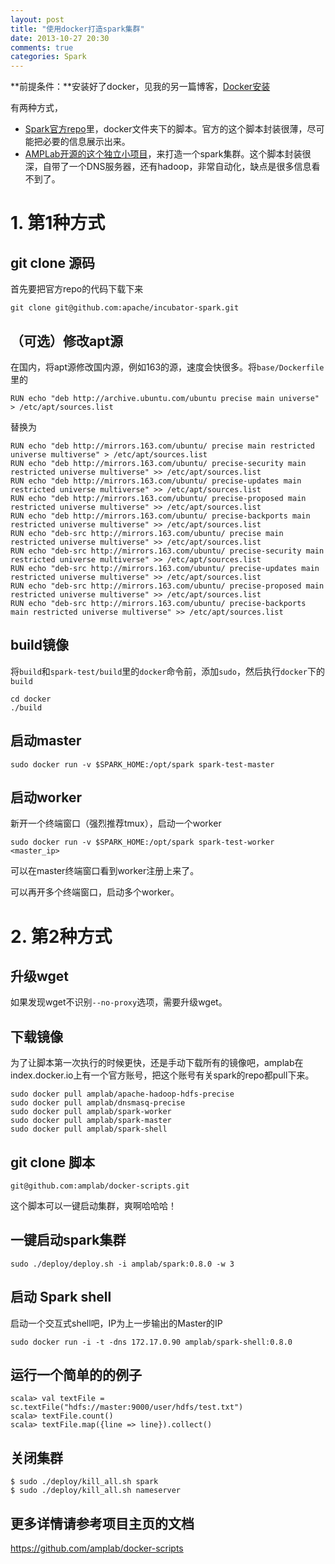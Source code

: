 ```yaml
---
layout: post
title: "使用docker打造spark集群"
date: 2013-10-27 20:30
comments: true
categories: Spark
---
```

**前提条件：**安装好了docker，见我的另一篇博客，[Docker安装](http://www.yanjiuyanjiu.com/blog/20131025)

有两种方式，

* [Spark官方repo](https://github.com/apache/incubator-spark)里，docker文件夹下的脚本。官方的这个脚本封装很薄，尽可能把必要的信息展示出来。
* [AMPLab开源的这个独立小项目](https://github.com/amplab/docker-scripts)，来打造一个spark集群。这个脚本封装很深，自带了一个DNS服务器，还有hadoop，非常自动化，缺点是很多信息看不到了。

# 1. 第1种方式

## git clone 源码
首先要把官方repo的代码下载下来

	git clone git@github.com:apache/incubator-spark.git

## （可选）修改apt源
在国内，将apt源修改国内源，例如163的源，速度会快很多。将`base/Dockerfile`里的
	
	RUN echo "deb http://archive.ubuntu.com/ubuntu precise main universe" > /etc/apt/sources.list

替换为

	RUN echo "deb http://mirrors.163.com/ubuntu/ precise main restricted universe multiverse" > /etc/apt/sources.list
	RUN echo "deb http://mirrors.163.com/ubuntu/ precise-security main restricted universe multiverse" >> /etc/apt/sources.list
	RUN echo "deb http://mirrors.163.com/ubuntu/ precise-updates main restricted universe multiverse" >> /etc/apt/sources.list
	RUN echo "deb http://mirrors.163.com/ubuntu/ precise-proposed main restricted universe multiverse" >> /etc/apt/sources.list
	RUN echo "deb http://mirrors.163.com/ubuntu/ precise-backports main restricted universe multiverse" >> /etc/apt/sources.list
	RUN echo "deb-src http://mirrors.163.com/ubuntu/ precise main restricted universe multiverse" >> /etc/apt/sources.list
	RUN echo "deb-src http://mirrors.163.com/ubuntu/ precise-security main restricted universe multiverse" >> /etc/apt/sources.list
	RUN echo "deb-src http://mirrors.163.com/ubuntu/ precise-updates main restricted universe multiverse" >> /etc/apt/sources.list
	RUN echo "deb-src http://mirrors.163.com/ubuntu/ precise-proposed main restricted universe multiverse" >> /etc/apt/sources.list
	RUN echo "deb-src http://mirrors.163.com/ubuntu/ precise-backports main restricted universe multiverse" >> /etc/apt/sources.list
	
## build镜像
将`build`和`spark-test/build`里的`docker`命令前，添加`sudo`，然后执行`docker`下的`build`

	cd docker
	./build

## 启动master

	sudo docker run -v $SPARK_HOME:/opt/spark spark-test-master

## 启动worker
新开一个终端窗口（强烈推荐tmux），启动一个worker

	sudo docker run -v $SPARK_HOME:/opt/spark spark-test-worker <master_ip>

可以在master终端窗口看到worker注册上来了。

可以再开多个终端窗口，启动多个worker。
	

# 2. 第2种方式

## 升级wget
如果发现wget不识别`--no-proxy`选项，需要升级wget。

## 下载镜像
为了让脚本第一次执行的时候更快，还是手动下载所有的镜像吧，amplab在index.docker.io上有一个官方账号，把这个账号有关spark的repo都pull下来。

	sudo docker pull amplab/apache-hadoop-hdfs-precise
	sudo docker pull amplab/dnsmasq-precise
	sudo docker pull amplab/spark-worker
	sudo docker pull amplab/spark-master
	sudo docker pull amplab/spark-shell
	

## git clone 脚本

	git@github.com:amplab/docker-scripts.git

这个脚本可以一键启动集群，爽啊哈哈哈！

## 一键启动spark集群

	sudo ./deploy/deploy.sh -i amplab/spark:0.8.0 -w 3 

## 启动 Spark shell
启动一个交互式shell吧，IP为上一步输出的Master的IP

	sudo docker run -i -t -dns 172.17.0.90 amplab/spark-shell:0.8.0

## 运行一个简单的的例子

	scala> val textFile = sc.textFile("hdfs://master:9000/user/hdfs/test.txt")
	scala> textFile.count()
	scala> textFile.map({line => line}).collect()
	
## 关闭集群

	$ sudo ./deploy/kill_all.sh spark
	$ sudo ./deploy/kill_all.sh nameserver

## 更多详情请参考项目主页的文档

<https://github.com/amplab/docker-scripts>
